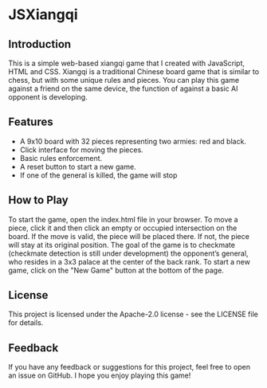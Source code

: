 # JSXiangqi
## Introduction
This is a simple web-based xiangqi game that I created with JavaScript, HTML and CSS. Xiangqi is a traditional Chinese board game that is similar to chess, but with some unique rules and pieces. You can play this game against a friend on the same device, the function of against a basic AI opponent is developing. 
## Features
- A 9x10 board with 32 pieces representing two armies: red and black.
- Click interface for moving the pieces.
- Basic rules enforcement.
- A reset button to start a new game.
- If one of the general is killed, the game will stop
## How to Play
To start the game, open the index.html file in your browser.
To move a piece, click it and then click an empty or occupied intersection on the board. If the move is valid, the piece will be placed there. If not, the piece will stay at its original position.
The goal of the game is to checkmate (checkmate detection is still under development) the opponent’s general, who resides in a 3x3 palace at the center of the back rank.
To start a new game, click on the "New Game" button at the bottom of the page.
## License
This project is licensed under the Apache-2.0 license - see the LICENSE file for details.
## Feedback
If you have any feedback or suggestions for this project, feel free to open an issue on GitHub. I hope you enjoy playing this game!
